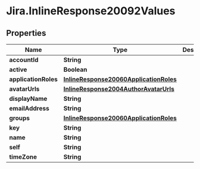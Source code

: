 # Jira.InlineResponse20092Values

## Properties

Name | Type | Description | Notes
------------ | ------------- | ------------- | -------------
**accountId** | **String** |  | 
**active** | **Boolean** |  | 
**applicationRoles** | [**InlineResponse20060ApplicationRoles**](InlineResponse20060ApplicationRoles.md) |  | [optional] 
**avatarUrls** | [**InlineResponse2004AuthorAvatarUrls**](InlineResponse2004AuthorAvatarUrls.md) |  | [optional] 
**displayName** | **String** |  | 
**emailAddress** | **String** |  | 
**groups** | [**InlineResponse20060ApplicationRoles**](InlineResponse20060ApplicationRoles.md) |  | [optional] 
**key** | **String** |  | 
**name** | **String** |  | 
**self** | **String** |  | 
**timeZone** | **String** |  | 



